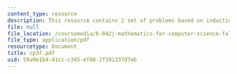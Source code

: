 ```yaml
---
content_type: resource
description: This resource contains 2 set of problems based on induction II.
file: null
file_location: /coursemedia/6-042j-mathematics-for-computer-science-fall-2005/59a9e1b441ccc345ef802f191337d7eb_cp3f.pdf
file_type: application/pdf
resourcetype: Document
title: cp3f.pdf
uid: 59a9e1b4-41cc-c345-ef80-2f191337d7eb
---
```

